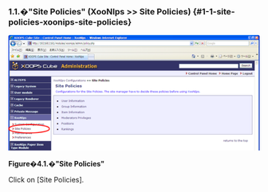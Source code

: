 ### 1.1.�&quot;Site Policies&quot; (XooNIps &gt;&gt; Site Policies) {#1-1-site-policies-xoonips-site-policies}

!["Site Policies"](../../assets/xoonips-policy1.png)

**Figure�4.1.�&quot;Site Policies&quot;**

Click on [Site Policies].